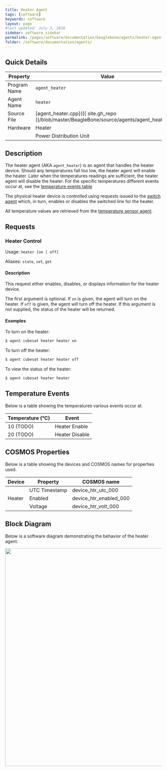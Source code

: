 ```yaml
---
title: Heater Agent
tags: [software]
keywords: software
layout: page
#last_updated: July 3, 2016
sidebar: software_sidebar
permalink: /pages/software/documentation/beaglebone/agents/heater-agent.html
folder: /software/documentation/agents/
---
```


## Quick Details
|   Property   |      Value     |
| ------------ | -------------- |
| Program Name | `agent_heater` |
| Agent Name   | `heater`       |
| Source File  | [agent_heater.cpp]({{ site.gh_repo }}/blob/master/BeagleBone/source/agents/agent_heater.cpp) |
| Hardware     | Heater |
|              | Power Distribution Unit |

## Description
The heater agent (AKA `agent_heater`) is an agent that handles the heater device. Should any temperatures fall too low, the heater agent will enable the heater. Later when the temperatures readings are sufficient, the heater agent will disable the heater. For the specific temperatures different events occur at, see the [temperature events table](#temperature_events)

The physical heater device is controlled using requests issued to the [switch agent](/pages/software/documentation/beaglebone/agents/switch-agent.html) which, in turn, enables or disables the switched line for the heater.

All temperature values are retrieved from the [temperature sensor agent](/pages/software/documentation/beaglebone/agents/temperature-sensor-agent.html).

## Requests

### Heater Control
Usage: `heater [on | off]`

Aliases: `state`, `set`, `get`

#### Description
This request either enables, disables, or displays information for the heater device.

The first argument is optional. If `on` is given, the agent will turn on the heater. If `off` is given, the agent will turn off the heater. If this argument is not supplied, the status of the heater will be returned.

#### Examples
To turn on the heater:

```bash
$ agent cubesat heater heater on
```

To turn off the heater:

```bash
$ agent cubesat heater heater off
```

To view the status of the heater:

```bash
$ agent cubesat heater heater
```

## Temperature Events
Below is a table showing the temperatures various events occur at.

| Temperature (°C) |     Event      |
| ---------------- | -------------- |
|     10 (TODO)    | Heater Enable  |
|     20 (TODO)    | Heater Disable |


## COSMOS Properties
Below is a table showing the devices and COSMOS names for properties used.

<table>
    <thead>
        <tr>
            <th>Device</th>
            <th>Property</th>
            <th>COSMOS name</th>
        </tr>
    </thead>
    <tbody>
        <tr>
            <td rowspan=4>Heater</td>
            <td>UTC Timestamp</td>
            <td>device_htr_utc_000</td>
        </tr>
        <tr>
            <td>Enabled</td>
            <td>device_htr_enabled_000</td>
        </tr>
        <tr>
            <td>Voltage</td>
            <td>device_htr_volt_000</td>
        </tr>
    </tbody>
</table>


## Block Diagram
Below is a software diagram demonstrating the behavior of the heater agent.

<img src="/resources/diagrams/agent_heater_diagram.png" width="700px">